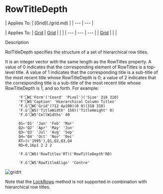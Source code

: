 




<h1 class="heading"><span class="name">RowTitleDepth</span></h1>
| Applies To: | [Grid](./grid.md) |
| --- | ---  |

| Applies To: | [Grid](./grid.md) | [Grid](./grid.md) |  |  |
| --- | --- | ---  |
| [Grid](./grid.md) |  |  |


Description


RolTitleDepth specifies the structure of a set of hierarchical row titles.



It
is an integer vector with the same length as the RowTitles property. A value of
0 indicates that the corresponding element of RowTitles is a top-level title. A
value of 1 indicates that the corresponding title is a sub-title of the most
recent title whose RowTitleDepth is 0; a value of 2 indicates that the
corresponding title is a sub-title of the most recent title whose RowTitleDepth
is 1, and so forth. For example:
```apl
      'F'⎕WC'Form'('Coord' 'Pixel')('Size' 318 310)
      'F'⎕WS'Caption' 'Hierarchical Column Titles' 
      'F.G'⎕WC'Grid'(?12 4⍴100)(0 0)(318 310)      
      'F.G'⎕WS('TitleWidth' 150)('TitleHeight' 0)  
      'F.G'⎕WS'CellWidths' 40                      

      Q1←'Q1' 'Jan' 'Feb' 'Mar'                    
      Q2←'Q2' 'Apr' 'May' 'Jun'                    
      Q3←'Q3' 'Jul' 'Aug' 'Sep'                    
      Q4←'Q4' 'Oct' 'Nov' 'Dec'                    
      RT←(⊂'1995'),Q1,Q2,Q3,Q4                     
      RD←0,16⍴1 2 2 2                              

      'F.G'⎕WS('RowTitles'RT)('RowTitleDepth'RD)

      'F.G'⎕WS'RowTitleAlign' 'Centre'
```


![gridrt](../img/gridrt.gif)


Note that the [LockRows](./lockrows.md) method is not
supported in combination with hierarchical row titles.


